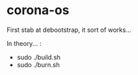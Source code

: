 # corona-os

First stab at debootstrap, it sort of works...

In theory... :
* sudo ./build.sh
* sudo ./burn.sh
